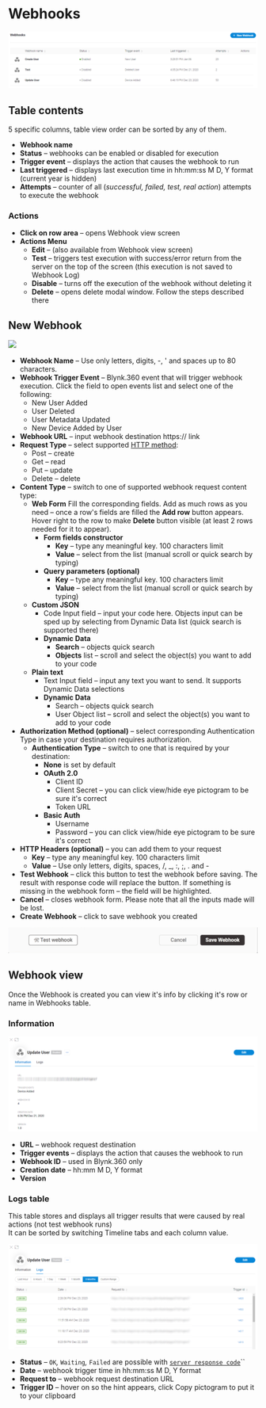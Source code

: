 # Webhooks

![](../../../../.gitbook/assets/webhooks.png)

## Table contents

5 specific columns, table view order can be sorted by any of them.

* **Webhook name**
* **Status** _–_ webhooks can be enabled or disabled for execution
* **Trigger event** – displays the action that causes the webhook to run
* **Last triggered** – displays last execution time in hh:mm:ss M D, Y format \(current year is hidden\)
* **Attempts** – counter of all \(_successful, failed, test, real action_\) attempts to execute the webhook

### Actions

* **Click on row area** – opens Webhook view screen
* **Actions Menu**
  * **Edit** – \(also available from Webhook view screen\)
  * **Test** – triggers test execution with success/error return from the server on the top of the screen \(this execution is not saved to Webhook Log\)
  * **Disable** – turns off the execution of the webhook without deleting it
  * **Delete** – opens delete modal window. Follow the steps described there 

## New Webhook

![](../../../../.gitbook/assets/new-webhook.gif)

* **Webhook Name** – Use only letters, digits, -, ' and spaces up to 80 characters. 
* **Webhook Trigger Event** – Blynk.360 event that will trigger webhook execution. Click the field to open events list and select one of the following:
  * New User Added
  * User Deleted
  * User Metadata Updated
  * New Device Added by User 
* **Webhook URL** – input webhook destination https:// link  
* **Request Type** – select supported [HTTP method](https://www.restapitutorial.com/lessons/httpmethods.html):
  * Post – create
  * Get – read
  * Put – update
  * Delete – delete 
* **Content Type** – switch to one of supported webhook request content type: 
  * **Web Form**  Fill the corresponding fields.  Add as much rows as you need – once a row's fields are filled the **Add row** button appears. Hover right to the row to make **Delete** button visible \(at least 2 rows needed for it to appear\).
    * **Form fields constructor**
      * **Key** – type any meaningful key. 100 characters limit
      * **Value** – select from the list \(manual scroll or quick search by typing\)
    * **Query parameters \(optional\)**
      * **Key** – type any meaningful key. 100 characters limit
      * **Value** – select from the list \(manual scroll or quick search by typing\) 
  * **Custom JSON**
    * Code Input field – input your code here. Objects input can be sped up by selecting from Dynamic Data list \(quick search is supported there\)
    * **Dynamic Data**
      * **Search** – objects quick search 
      * **Objects** list – scroll and select the object\(s\) you want to add to your code
  * **Plain text**
    * Text Input field – input any text you want to send. It supports Dynamic Data selections
    * **Dynamic Data**
      * Search – objects quick search
      * User Object list – scroll and select the object\(s\) you want to add to your code
* **Authorization Method \(optional\)** – select corresponding Authentication Type in case your destination requires authorization.
  * **Authentication Type** – switch to one that is required by your destination:
    * **None** is set by default
    * **OAuth 2.0**
      * Client ID 
      * Client Secret – you can click view/hide eye pictogram to be sure it's correct
      * Token URL
    * **Basic Auth**
      * Username
      * Password – you can click view/hide eye pictogram to be sure it's correct
* **HTTP Headers \(optional\)** – you can add them to your request
  * **Key** – type any meaningful key. 100 characters limit
  * **Value** – Use only letters, digits, spaces, /, \_, :, ;, . and - 
* **Test Webhook** – click this button to test the webhook before saving. The result with response code will replace the button. If something is missing in the webhook form – the field will be highlighted.
* **Cancel** – closes webhook form. Please note that all the inputs made will be lost.
* **Create Webhook** – click to save webhook you created

![](../../../../.gitbook/assets/test-webhook.gif)

## Webhook view

Once the Webhook is created you can view it's info by clicking it's row or name in Webhooks table.

### Information

![Information tab](../../../../.gitbook/assets/webhook_view.png)

* **URL** – webhook request destination 
* **Trigger events** – displays the action that causes the webhook to run
* **Webhook ID** – used in Blynk.360 only 
* **Creation date** – hh:mm M D, Y format
* **Version**

### Logs table

This table stores and displays all trigger results that were caused by real actions \(not test webhook runs\)  
It can be sorted by switching Timeline tabs and each column value.

![](../../../../.gitbook/assets/webhook_log.png)

* **Status** – `OK`_,_ `Waiting`_,_ `Failed` are possible with [`server response code`](https://developer.mozilla.org/en-US/docs/Web/HTTP/Status)\`\`
* **Date** – webhook trigger time in hh:mm:ss M D, Y format 
* **Request to** – webhook request destination URL
* **Trigger ID** – hover on so the hint appears, click Copy pictogram to put it to your clipboard


